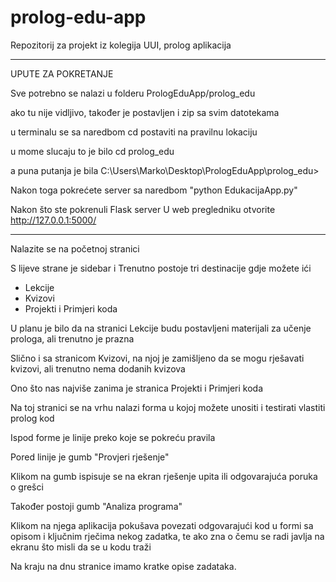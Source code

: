 # prolog-edu-app
Repozitorij za projekt iz kolegija UUI, prolog aplikacija

---------------------------------------------------------------------------------

UPUTE ZA POKRETANJE

Sve potrebno se nalazi u folderu PrologEduApp/prolog_edu

ako tu nije vidljivo, također je postavljen i zip sa svim datotekama

u terminalu se sa naredbom cd postaviti na pravilnu lokaciju

u mome slucaju to je bilo
cd prolog_edu

a puna putanja je bila C:\Users\Marko\Desktop\PrologEduApp\prolog_edu>

Nakon toga pokrećete server sa naredbom "python EdukacijaApp.py"

Nakon što ste pokrenuli Flask server
U web pregledniku otvorite http://127.0.0.1:5000/

---------------------------------------------------------------------------------

Nalazite se na početnoj stranici

S lijeve strane je sidebar i Trenutno postoje tri destinacije gdje možete ići
- Lekcije
- Kvizovi
- Projekti i Primjeri koda

U planu je bilo da na stranici Lekcije budu postavljeni materijali za učenje prologa, ali trenutno je prazna

Slično i sa stranicom Kvizovi, na njoj je zamišljeno da se mogu rješavati kvizovi, ali trenutno nema dodanih kvizova

Ono što nas najviše zanima je stranica Projekti i Primjeri koda

Na toj stranici se na vrhu nalazi forma u kojoj možete unositi i testirati vlastiti prolog kod

Ispod forme je linije preko koje se pokreću pravila

Pored linije je gumb "Provjeri rješenje"

Klikom na gumb ispisuje se na ekran rješenje upita ili odgovarajuća poruka o grešci

Također postoji gumb "Analiza programa"

Klikom na njega aplikacija pokušava povezati odgovarajući kod u formi sa opisom i ključnim rječima nekog zadatka, te ako zna o čemu se radi javlja na ekranu što misli da se u kodu traži

Na kraju na dnu stranice imamo kratke opise zadataka.

